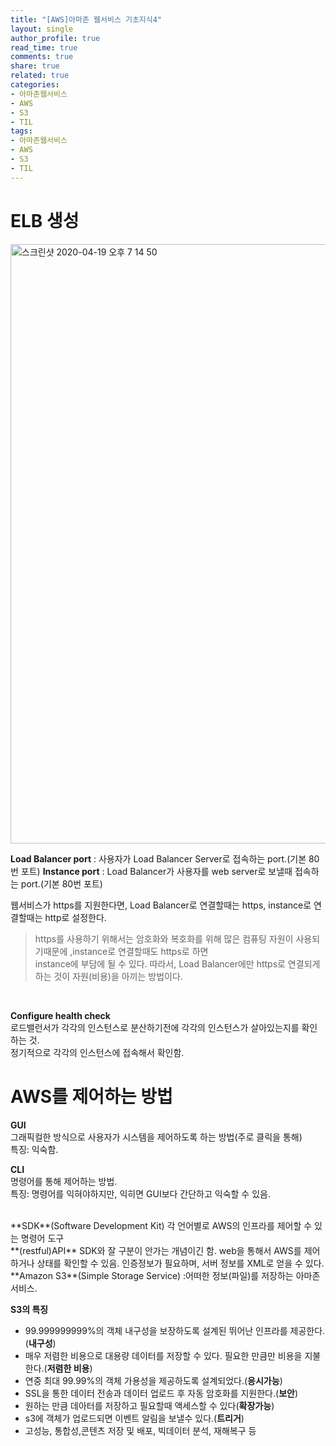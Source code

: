 ```yaml
---
title: "[AWS]아마존 웹서비스 기초지식4"
layout: single
author_profile: true
read_time: true
comments: true
share: true
related: true
categories:
- 아마존웹서비스
- AWS
- S3
- TIL
tags:
- 아마존웹서비스
- AWS
- S3
- TIL
---
```


# ELB 생성

<img width="959" alt="스크린샷 2020-04-19 오후 7 14 50" src="https://user-images.githubusercontent.com/42554237/79763904-9dc0a000-835f-11ea-8c1c-a509c0d0d632.png">
   
**Load Balancer port** : 사용자가 Load Balancer Server로 접속하는 port.(기본 80번 포트)
**Instance port** : Load Balancer가 사용자를 web server로 보낼때 접속하는 port.(기본 80번 포트)
   
웹서비스가 https를 지원한다면, Load Balancer로 연결할때는 https, instance로 연결할때는 http로 설정한다.   
> https를 사용하기 위해서는 암호화와 복호화를 위해 많은 컴퓨팅 자원이 사용되기때문에 ,instance로 연결할때도 https로 하면    
> instance에 부담에 될 수 있다. 따라서, Load Balancer에만 https로 연결되게하는 것이 자원(비용)을 아끼는 방법이다.   
<br/>

**Configure health check**   
로드밸런서가 각각의 인스턴스로 분산하기전에 각각의 인스턴스가 살아있는지를 확인하는 것.    
정기적으로 각각의 인스턴스에 접속해서 확인함.   

# AWS를 제어하는 방법

**GUI**   
	그래픽컬한 방식으로 사용자가 시스템을 제어하도록 하는 방법(주로 클릭을 통해)   
	특징: 익숙함.
<br/>

**CLI**   
명령어를 통해 제어하는 방법.   
특징: 명령어를 익혀야하지만, 익히면 GUI보다 간단하고 익숙할 수 있음.   

<br/>
**SDK**(Software Development Kit)   
각 언어별로 AWS의 인프라를 제어할 수 있는 명령어 도구   

<br/>
**(restful)API**   
SDK와 잘 구분이 안가는 개념이긴 함. web을 통해서 AWS를 제어하거나 상태를 확인할 수 있음.   
인증정보가 필요하며, 서버 정보를 XML로 얻을 수 있다.   

<br/>
**Amazon S3**(Simple Storage Service)   
:어떠한 정보(파일)를 저장하는 아마존 서비스.   

**S3의 특징**   
- 99.999999999%의 객체 내구성을 보장하도록 설계된 뛰어난 인프라를 제공한다.(**내구성**)
- 매우 저렴한 비용으로 대용량 데이터를 저장할 수 있다. 필요한 만큼만 비용을 지불한다.(**저렴한 비용**)
- 연중 최대 99.99%의 객체 가용성을 제공하도록 설계되었다.(**응시가능**)
- SSL을 통한 데이터 전송과 데이터 업로드 후 자동 암호화를 지원한다.(**보안**)
- 원하는 만큼 데아터를 저장하고 필요할때 액세스할 수 있다(**확장가능**)
- s3에 객체가 업로드되면 이벤트 알림을 보낼수 있다.(**트리거**)
- 고성능, 통합성,콘텐츠 저장 및 배포, 빅데이터 분석, 재해복구  등